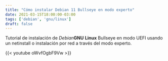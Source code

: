 ```yaml
---
title: "Cómo instalar Debian 11 Bullseye en modo experto"
date: 2021-03-15T18:00:00-03:00
tags: ['debian', 'gnu/linux']
draft: false
---
```

Tutorial de instalación de **Debian*​* **GNU** **Linux** Bullseye​ en modo UEFI​ usando un netinstall o instalación por red a través del modo experto.

{{< youtube oWvfOgbF9Vw >}}
